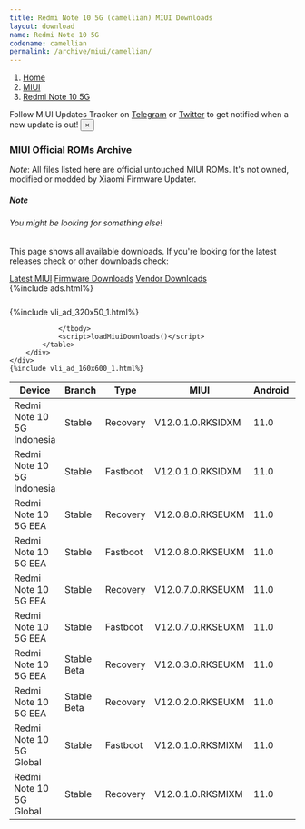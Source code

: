 ```yaml
---
title: Redmi Note 10 5G (camellian) MIUI Downloads
layout: download
name: Redmi Note 10 5G
codename: camellian
permalink: /archive/miui/camellian/
---
```

<nav aria-label="breadcrumb">
    <ol class="breadcrumb">
        <li class="breadcrumb-item"><a href="/">Home</a></li>
        <li class="breadcrumb-item"><a href="/miui/">MIUI</a></li>
        <li class="breadcrumb-item active" aria-current="page"><a href="/miui/camellian/">Redmi Note 10 5G</a></li>
    </ol>
</nav>
<div class="alert alert-primary alert-dismissible fade show" role="alert">
    Follow MIUI Updates Tracker on <a href="https://t.me/MIUIUpdatesTracker" class="alert-link">Telegram</a>
     or <a href="https://twitter.com/MiFwUpdater" class="alert-link">Twitter</a> to get notified when a new update is out!
    <button type="button" class="close" data-dismiss="alert" aria-label="Close">
        <span aria-hidden="true">&times;</span>
    </button>
</div>

### MIUI Official ROMs Archive
*Note*: All files listed here are official untouched MIUI ROMs. It's not owned, modified or modded by Xiaomi Firmware Updater.
<div class="card">
  <div class="card-body">
    <h5 class="card-title">Note</h5>
    <h6 class="card-subtitle mb-2 text-muted">You might be looking for something else!</h6>
    <p class="card-text">This page shows all available downloads.
     If you're looking for the latest releases check or other downloads check:</p>
    <a href="/miui/camellian/" class="card-link">Latest MIUI</a>
    <a href="/firmware/camellian/" class="card-link">Firmware Downloads</a>
    <a href="/vendor/camellian/" class="card-link">Vendor Downloads</a>
  </div>
</div>
{%include ads.html%}
<div class="row justify-content-center">
    <div class="col-10">
        <div class="table-responsive-md" style="margin-top: 25px;">
            {%include vli_ad_320x50_1.html%}
            <table id="miui" class="display dt-responsive nowrap compact table table-striped table-hover table-sm">
                <thead class="thead-dark">
                    <tr>
                        <th data-ref="device">Device</th>
                        <th data-ref="branch">Branch</th>
                        <th data-ref="type">Type</th>
                        <th data-ref="miui">MIUI</th>
                        <th data-ref="android">Android</th>
                        <th data-ref="size">Size</th>
                        <th data-ref="size">Date</th>
                        <th data-ref="link">Link</th>
                    </tr>
                </thead>
                <tbody>
                <tr><td>Redmi Note 10 5G Indonesia</td><td>Stable</td><td>Recovery</td><td>V12.0.1.0.RKSIDXM</td><td>11.0</td><td>2.3 GB</td><td>2021-05-27</td><td><a href="/miui/camellian/stable/V12.0.1.0.RKSIDXM/">Download</a></td></tr>
<tr><td>Redmi Note 10 5G Indonesia</td><td>Stable</td><td>Fastboot</td><td>V12.0.1.0.RKSIDXM</td><td>11.0</td><td>4.2 GB</td><td>2021-05-20</td><td><a href="/miui/camellian/stable/V12.0.1.0.RKSIDXM/">Download</a></td></tr>
<tr><td>Redmi Note 10 5G EEA</td><td>Stable</td><td>Recovery</td><td>V12.0.8.0.RKSEUXM</td><td>11.0</td><td>2.3 GB</td><td>2021-05-26</td><td><a href="/miui/camellian/stable/V12.0.8.0.RKSEUXM/">Download</a></td></tr>
<tr><td>Redmi Note 10 5G EEA</td><td>Stable</td><td>Fastboot</td><td>V12.0.8.0.RKSEUXM</td><td>11.0</td><td>4.8 GB</td><td>2021-05-19</td><td><a href="/miui/camellian/stable/V12.0.8.0.RKSEUXM/">Download</a></td></tr>
<tr><td>Redmi Note 10 5G EEA</td><td>Stable</td><td>Recovery</td><td>V12.0.7.0.RKSEUXM</td><td>11.0</td><td>2.3 GB</td><td>2021-05-24</td><td><a href="/miui/camellian/stable/V12.0.7.0.RKSEUXM/">Download</a></td></tr>
<tr><td>Redmi Note 10 5G EEA</td><td>Stable</td><td>Fastboot</td><td>V12.0.7.0.RKSEUXM</td><td>11.0</td><td>4.8 GB</td><td>2021-05-13</td><td><a href="/miui/camellian/stable/V12.0.7.0.RKSEUXM/">Download</a></td></tr>
<tr><td>Redmi Note 10 5G EEA</td><td>Stable Beta</td><td>Recovery</td><td>V12.0.3.0.RKSEUXM</td><td>11.0</td><td>2.3 GB</td><td>2021-04-28</td><td><a href="/miui/camellian/stable beta/V12.0.3.0.RKSEUXM/">Download</a></td></tr>
<tr><td>Redmi Note 10 5G EEA</td><td>Stable Beta</td><td>Recovery</td><td>V12.0.2.0.RKSEUXM</td><td>11.0</td><td>2.3 GB</td><td>2021-04-28</td><td><a href="/miui/camellian/stable beta/V12.0.2.0.RKSEUXM/">Download</a></td></tr>
<tr><td>Redmi Note 10 5G Global</td><td>Stable</td><td>Fastboot</td><td>V12.0.1.0.RKSMIXM</td><td>11.0</td><td>4.5 GB</td><td>2021-04-16</td><td><a href="/miui/camellian/stable/V12.0.1.0.RKSMIXM/">Download</a></td></tr>
<tr><td>Redmi Note 10 5G Global</td><td>Stable</td><td>Recovery</td><td>V12.0.1.0.RKSMIXM</td><td>11.0</td><td>2.1 GB</td><td>None</td><td><a href="/miui/camellian/stable/V12.0.1.0.RKSMIXM/">Download</a></td></tr>

                </tbody>
                <script>loadMiuiDownloads()</script>
            </table>
        </div>
    </div>
    {%include vli_ad_160x600_1.html%}
</div>
